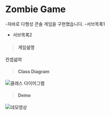 # Zombie Game
-자바로 다형성 콘솔 게임을 구현했습니다.
-서브목록1
- 서브목록2

>#### 게임설명
컨셉섦여
>#### Class Diagram
![클래스 다이어그램](주소)
>#### Demo
![데모영상](주소)
